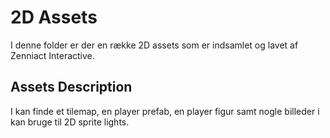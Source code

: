 # 2D Assets
I denne folder er der en række 2D assets som er indsamlet og lavet af Zenniact Interactive.

## Assets Description
I kan finde et tilemap, en player prefab, en player figur samt nogle billeder i kan bruge til 2D sprite lights.
